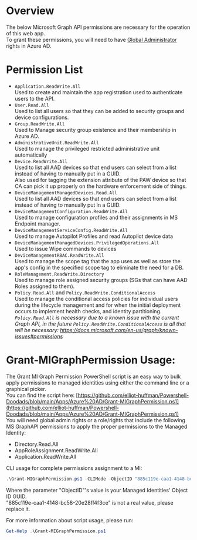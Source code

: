 # Overview

The below Microsoft Graph API permissions are necessary for the operation of this web app.   
To grant these permissions, you will need to have [Global Administrator](https://docs.microsoft.com/en-us/azure/active-directory/roles/permissions-reference#groups-administrator) rights in Azure AD.      

# Permission List

- `Application.ReadWrite.All`   
   Used to create and maintain the app registration used to authenticate users to the API.
- `User.Read.All`   
   Used to list all users so that they can be added to security groups and device configurations.
- `Group.ReadWrite.All`   
   Used to Manage security group existence and their membership in Azure AD.
-  `AdministrativeUnit.ReadWrite.All`   
   Used to manage the privileged restricted administrative unit automatically
- `Device.ReadWrite.All`  
   Used to list all AAD devices so that end users can select from a list instead of having to manually put in a GUID.   
   Also used for tagging the extension attribute of the PAW device so that CA can pick it up properly on the hardware enforcement side of things.
- `DeviceManagementManagedDevices.Read.All`   
   Used to list all AAD devices so that end users can select from a list instead of having to manually put in a GUID.
- `DeviceManagementConfiguration.ReadWrite.All`   
   Used to manage configuration profiles and their assignments in MS Endpoint manager.   
- `DeviceManagementServiceConfig.ReadWrite.All`   
   Used to manage Autopilot Profiles and read Autopilot device data
- `DeviceManagementManagedDevices.PrivilegedOperations.All`   
   Used to issue Wipe commands to devices
- `DeviceManagementRBAC.ReadWrite.All`   
   Used to manage the scope tag that the app uses as well as store the app's config in the specified scope tag to eliminate the need for a DB.
- `RoleManagement.ReadWrite.Directory`   
   Used to manage role assigned security groups (SGs that can have AAD Roles assigned to them).
- `Policy.Read.All` and `Policy.ReadWrite.ConditionalAccess`   
   Used to manage the conditional access policies for individual users during the lifecycle management and for when the initial deployment occurs to implement health checks, and identity partitioning.   
_`Policy.Read.All` is necessary due to a known issue with the current Graph API, in the future `Policy.ReadWrite.ConditionalAccess` is all that will be necessary: https://docs.microsoft.com/en-us/graph/known-issues#permissions_

# Grant-MIGraphPermission Usage:
The Grant MI Graph Permission PowerShell script is an easy way to bulk apply permissions to managed identities using either the command line or a graphical picker.   
You can find the script here: [https://github.com/elliot-huffman/Powershell-Doodads/blob/main/Apps/Azure%20AD/Grant-MIGraphPermission.ps1](https://github.com/elliot-huffman/Powershell-Doodads/blob/main/Apps/Azure%20AD/Grant-MIGraphPermission.ps1)   
You will need global admin rights or a role/rights that include the following MS GraphAPI permissions to apply the proper permissions to the Managed Identity:
- Directory.Read.All
- AppRoleAssignment.ReadWrite.All
- Application.ReadWrite.All

CLI usage for complete permissions assignment to a MI:
```PowerShell
.\Grant-MIGraphPermission.ps1 -CLIMode -ObjectID "885c119e-caa1-4148-bc58-20e28ff4f3ce" -PermissionName "Application.ReadWrite.All", "User.Read.All","Group.ReadWrite.All", "AdministrativeUnit.ReadWrite.All", "Device.ReadWrite.All", "DeviceManagementManagedDevices.Read.All","DeviceManagementConfiguration.ReadWrite.All","DeviceManagementServiceConfig.ReadWrite.All", "DeviceManagementManagedDevices.PrivilegedOperations.All", "DeviceManagementRBAC.ReadWrite.All", "RoleManagement.ReadWrite.Directory", "Policy.Read.All", "Policy.ReadWrite.ConditionalAccess"
```
Where the parameter "ObjectID"'s value is your Managed Identities' Object ID GUID.   
"885c119e-caa1-4148-bc58-20e28ff4f3ce" is not a real value, please replace it.

For more information about script usage, please run:
```PowerShell
Get-Help .\Grant-MIGraphPermission.ps1
```
